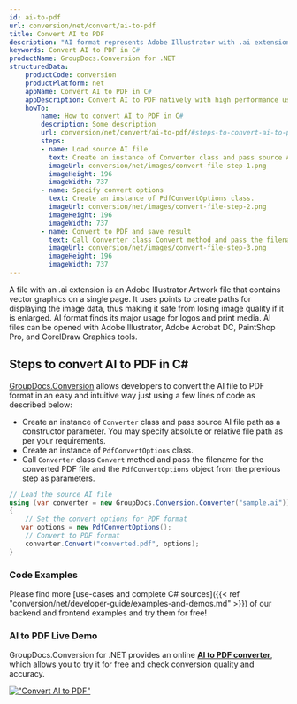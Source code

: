 ```yaml
---
id: ai-to-pdf
url: conversion/net/convert/ai-to-pdf
title: Convert AI to PDF
description: "AI format represents Adobe Illustrator with .ai extension. Learn how to convert AI to PDF file programmatically in C# language using GroupDocs.Conversion for .NET library."
keywords: Convert AI to PDF in C#
productName: GroupDocs.Conversion for .NET
structuredData:
    productCode: conversion
    productPlatform: net
    appName: Convert AI to PDF in C#
    appDescription: Convert AI to PDF natively with high performance using C# language and server side GroupDocs.Conversion for .NET APIs, without the use of any software like Microsoft or Open Office.
    howTo:
        name: How to convert AI to PDF in C# 
        description: Some description
        url: conversion/net/convert/ai-to-pdf/#steps-to-convert-ai-to-pdf-in-c
        steps:
        - name: Load source AI file 
          text: Create an instance of Converter class and pass source AI file path as a constructor parameter. You may specify absolute or relative file path as per your requirements. 
          imageUrl: conversion/net/images/convert-file-step-1.png
          imageHeight: 196
          imageWidth: 737
        - name: Specify convert options 
          text: Create an instance of PdfConvertOptions class.
          imageUrl: conversion/net/images/convert-file-step-2.png
          imageHeight: 196
          imageWidth: 737
        - name: Convert to PDF and save result 
          text: Call Converter class Convert method and pass the filename for the converted HTML file and the PdfConvertOptions object from the previous step as parameters.
          imageUrl: conversion/net/images/convert-file-step-3.png
          imageHeight: 196
          imageWidth: 737
---
```


A file with an .ai extension is an Adobe Illustrator Artwork file that contains vector graphics on a single page. It uses points to create paths for displaying the image data, thus making it safe from losing image quality if it is enlarged. AI format finds its major usage for logos and print media. AI files can be opened with Adobe Illustrator, Adobe Acrobat DC, PaintShop Pro, and CorelDraw Graphics tools.

## Steps to convert AI to PDF in C#

[GroupDocs.Conversion](https://products.groupdocs.com/conversion/net) allows developers to convert the AI file to PDF format in an easy and intuitive way just using a few lines of code as described below:

* Create an instance of `Converter` class and pass source AI file path as a constructor parameter. You may specify absolute or relative file path as per your requirements. 
* Create an instance of `PdfConvertOptions` class.
* Call `Converter` class `Convert` method and pass the filename for the converted PDF file and the `PdfConvertOptions` object from the previous step as parameters.

```csharp
// Load the source AI file
using (var converter = new GroupDocs.Conversion.Converter("sample.ai"))
{
    // Set the convert options for PDF format
   var options = new PdfConvertOptions();
    // Convert to PDF format
    converter.Convert("converted.pdf", options);
}
```

### Code Examples

Please find more [use-cases and complete C# sources]({{< ref "conversion/net/developer-guide/examples-and-demos.md" >}}) of our backend and frontend examples and try them for free!

### AI to PDF Live Demo

GroupDocs.Conversion for .NET provides an online [**AI to PDF converter**](https://products.groupdocs.app/conversion/ai-to-pdf), which allows you to try it for free and check conversion quality and accuracy.

[!["Convert AI to PDF"](conversion/net/images/convert-to-pdf/convert-ai-to-pdf.png)](https://products.groupdocs.app/conversion/ai-to-pdf)